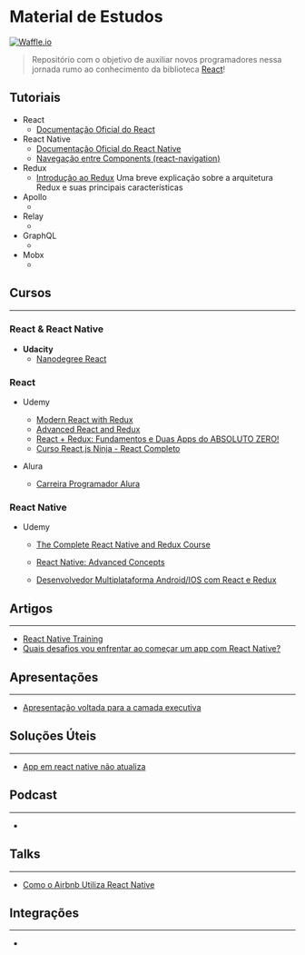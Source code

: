 # Material de Estudos 
[![Waffle.io](https://img.shields.io/waffle/label/evancohen/smart-mirror/in%20progress.svg?style=flat-square)]()
> Repositório com o objetivo de auxiliar novos programadores nessa jornada rumo ao conhecimento da biblioteca [React](https://facebook.github.io/react/)!

## Tutoriais
- React
    - [Documentação Oficial do React ](https://facebook.github.io/react/tutorial/tutorial.html)
- React Native
    - [Documentação Oficial do React Native](https://facebook.github.io/react-native/docs/getting-started.html)
    - [Navegação entre Components (react-navigation)](https://reactnavigation.org/docs/intro/)
- Redux
    - [Introdução ao Redux](https://tableless.com.br/bem-vindo-ao-redux/)  Uma breve explicação sobre a arquitetura Redux e suas principais características 
- Apollo
    - []()
- Relay
    - []()
- GraphQL
    - []()
- Mobx
    - []()

## Cursos
---

### React & React Native
- **Udacity**
    - [Nanodegree React](https://br.udacity.com/course/react-nanodegree--nd019/)

### React
- Udemy
    - [Modern React with Redux](https://www.udemy.com/react-redux/)
    - [Advanced React and Redux](https://www.udemy.com/react-redux-tutorial/)
    - [React + Redux: Fundamentos e Duas Apps do ABSOLUTO ZERO!](https://www.udemy.com/react-redux-pt/)
    - [ Curso React.js Ninja - React Completo](https://www.udemy.com/curso-reactjs-ninja/)

- Alura
    - [Carreira Programador Alura](https://www.alura.com.br/carreira-programador-react)

### React Native

- Udemy
    - [The Complete React Native and Redux Course ](https://www.udemy.com/the-complete-react-native-and-redux-course/)
    - [ React Native: Advanced Concepts ](https://www.udemy.com/react-native-advanced/)

    - [Desenvolvedor Multiplataforma Android/IOS com React e Redux](https://www.udemy.com/desenvolvedor-multiplataforma-androidios-com-react-e-redux/)

## Artigos
---
- [React Native Training](https://medium.com/react-native-training)
- [Quais desafios vou enfrentar ao começar um app com React Native?](https://medium.com/como-dev-ser/quais-desafios-vou-enfrentar-ao-come%C3%A7ar-um-app-com-react-native-a456db89c081)

## Apresentações
---
- [Apresentação voltada para a camada executiva](https://prezi.com/view/6qBhQyoC8Of6dqE3gimV/)

## Soluções Úteis
---
- [App em react native não atualiza](https://pt.stackoverflow.com/questions/227847/app-em-react-native-não-atualiza/)

## Podcast
---
- []()

## Talks
---
- [Como o Airbnb Utiliza React Native](https://www.youtube.com/watch?v=8qCociUB6aQ)
## Integrações
---
- []()
